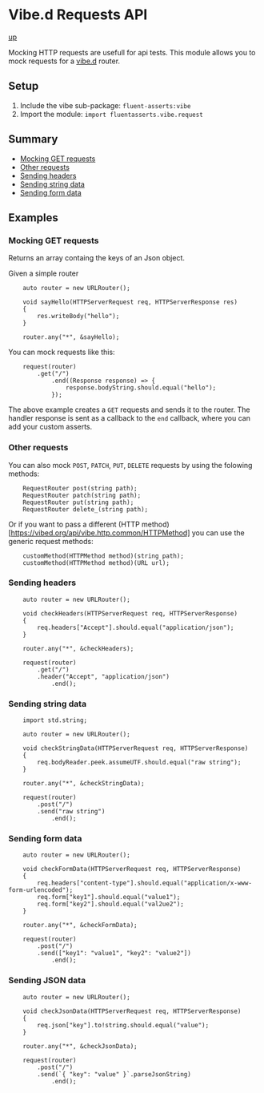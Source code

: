 # Vibe.d Requests API

[up](../README.md)

Mocking HTTP requests are usefull for api tests. This module allows you to mock requests for a [vibe.d](https://vibed.org/) router.

## Setup

1. Include the vibe sub-package: `fluent-asserts:vibe`
2. Import the module: `import fluentasserts.vibe.request`

## Summary

- [Mocking GET requests](#mocking-get-requests)
- [Other requests](#other-requests)
- [Sending headers](#sending-headers)
- [Sending string data](#sending-string-data)
- [Sending form data](#sending-form-data)

## Examples

### Mocking GET requests

Returns an array containg the keys of an Json object.

Given a simple router
```
	auto router = new URLRouter();
	
	void sayHello(HTTPServerRequest req, HTTPServerResponse res)
	{
		res.writeBody("hello");
	}

	router.any("*", &sayHello);
```

You can mock requests like this:
```
	request(router)
		.get("/")
			.end((Response response) => {
				response.bodyString.should.equal("hello");
			});
```

The above example creates a `GET` requests and sends it to the router. The handler response is sent as a 
callback to the `end` callback, where you can add your custom asserts.

### Other requests

You can also mock `POST`, `PATCH`, `PUT`, `DELETE` requests by using the folowing methods:

```
	RequestRouter post(string path);
	RequestRouter patch(string path);
	RequestRouter put(string path);
	RequestRouter delete_(string path);
```

Or if you want to pass a different (HTTP method)[https://vibed.org/api/vibe.http.common/HTTPMethod] you can use the generic request methods: 
```
	customMethod(HTTPMethod method)(string path);
	customMethod(HTTPMethod method)(URL url);
```

### Sending headers

```
	auto router = new URLRouter();
	
	void checkHeaders(HTTPServerRequest req, HTTPServerResponse)
	{
		req.headers["Accept"].should.equal("application/json");
	}

	router.any("*", &checkHeaders);
	
	request(router)
		.get("/")
		.header("Accept", "application/json")
			.end();
```

### Sending string data

```
	import std.string;

	auto router = new URLRouter();
	
	void checkStringData(HTTPServerRequest req, HTTPServerResponse)
	{
		req.bodyReader.peek.assumeUTF.should.equal("raw string");
	}

	router.any("*", &checkStringData);
```

```
	request(router)
		.post("/")
		.send("raw string")
			.end();
```


### Sending form data

```
	auto router = new URLRouter();
	
	void checkFormData(HTTPServerRequest req, HTTPServerResponse)
	{
		req.headers["content-type"].should.equal("application/x-www-form-urlencoded");
		req.form["key1"].should.equal("value1");
		req.form["key2"].should.equal("val2ue2");
	}

	router.any("*", &checkFormData);
```

```
	request(router)
		.post("/")
		.send(["key1": "value1", "key2": "value2"])
			.end();
```


### Sending JSON data

```
	auto router = new URLRouter();
	
	void checkJsonData(HTTPServerRequest req, HTTPServerResponse)
	{
		req.json["key"].to!string.should.equal("value");
	}

	router.any("*", &checkJsonData);
```

```
	request(router)
		.post("/")
		.send(`{ "key": "value" }`.parseJsonString)
			.end();
```